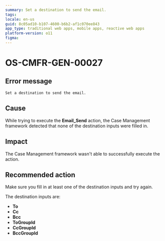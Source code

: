```yaml
---
summary: Set a destination to send the email.
tags:
locale: en-us
guid: 8c05ad10-b107-4600-b6b2-af1c070ee843
app_type: traditional web apps, mobile apps, reactive web apps
platform-version: o11
figma:
---
```


# OS-CMFR-GEN-00027

## Error message

`Set a destination to send the email.`

## Cause

While trying to execute the **Email_Send** action, the Case Management framework detected that none of the destination inputs were filled in.

## Impact

The Case Management framework wasn't able to successfully execute the action.

## Recommended action

Make sure you fill in at least one of the destination inputs and try again.

The destination inputs are:

* **To**
* **Cc**
* **Bcc**
* **ToGroupId**
* **CcGroupId**
* **BccGroupId**
